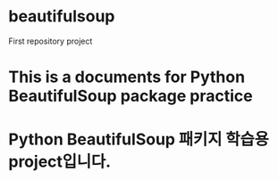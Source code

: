 # beautifulsoup
First repository project

# This is a documents for Python BeautifulSoup package practice
# Python BeautifulSoup 패키지 학습용 project입니다.
